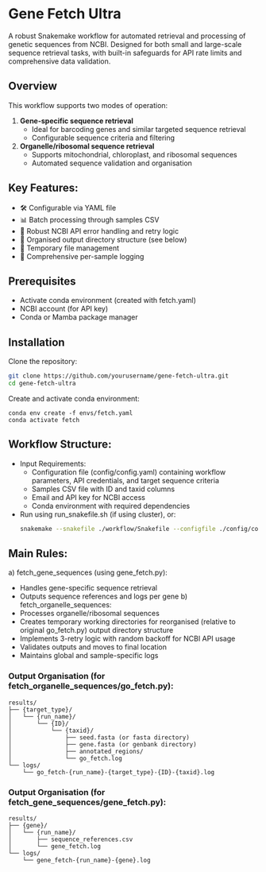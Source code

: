 # Gene Fetch Ultra
A robust Snakemake workflow for automated retrieval and processing of genetic sequences from NCBI. Designed for both small and large-scale sequence retrieval tasks, with built-in safeguards for API rate limits and comprehensive data validation.

## Overview
This workflow supports two modes of operation:
1. **Gene-specific sequence retrieval**
   - Ideal for barcoding genes and similar targeted sequence retrieval
   - Configurable sequence criteria and filtering
2. **Organelle/ribosomal sequence retrieval**
   - Supports mitochondrial, chloroplast, and ribosomal sequences
   - Automated sequence validation and organisation


## Key Features:
- 🛠️ Configurable via YAML file
- 📊 Batch processing through samples CSV
- 🔄 Robust NCBI API error handling and retry logic
- 📁 Organised output directory structure (see below)
- 🧹 Temporary file management
- 📝 Comprehensive per-sample logging


## Prerequisites
- Activate conda environment (created with fetch.yaml)
- NCBI account (for API key)
- Conda or Mamba package manager


## Installation
Clone the repository:
   ```bash
   git clone https://github.com/yourusername/gene-fetch-ultra.git
   cd gene-fetch-ultra
   ```
Create and activate conda environment:
   ```
   conda env create -f envs/fetch.yaml
   conda activate fetch
   ```


## Workflow Structure:
- Input Requirements:
  - Configuration file (config/config.yaml) containing workflow parameters, API credentials, and target sequence criteria
  - Samples CSV file with ID and taxid columns
  - Email and API key for NCBI access
  - Conda environment with required dependencies
- Run using run_snakefile.sh (if using cluster), or:
   ```bash
   snakemake --snakefile ./workflow/Snakefile --configfile ./config/config.yaml --cores <n>
   ```

## Main Rules:
a) fetch_gene_sequences (using gene_fetch.py):
   - Handles gene-specific sequence retrieval
   - Outputs sequence references and logs per gene
b) fetch_organelle_sequences:
   - Processes organelle/ribosomal sequences
   - Creates temporary working directories for reorganised (relative to original go_fetch.py) output directory structure
   - Implements 3-retry logic with random backoff for NCBI API usage
   - Validates outputs and moves to final location
   - Maintains global and sample-specific logs


### Output Organisation (for fetch_organelle_sequences/go_fetch.py):
```
results/
├── {target_type}/
│   └── {run_name}/
│       └── {ID}/
│           └── {taxid}/
│               ├── seed.fasta (or fasta directory)
│               ├── gene.fasta (or genbank directory)
│               ├── annotated_regions/
│               └── go_fetch.log
└── logs/
    └── go_fetch-{run_name}-{target_type}-{ID}-{taxid}.log
```

### Output Organisation (for fetch_gene_sequences/gene_fetch.py):
```
results/
├── {gene}/
│   └── {run_name}/
│       ├── sequence_references.csv
│       └── gene_fetch.log
└── logs/
    └── gene_fetch-{run_name}-{gene}.log
```
